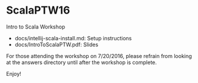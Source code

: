 # ScalaPTW16
Intro to Scala Workshop

- docs/intellij-scala-install.md: Setup instructions 
- docs/IntroToScalaPTW.pdf: Slides

For those attending the workshop on 7/20/2016, please refrain from looking at the answers directory until after the workshop is complete.  

Enjoy!
